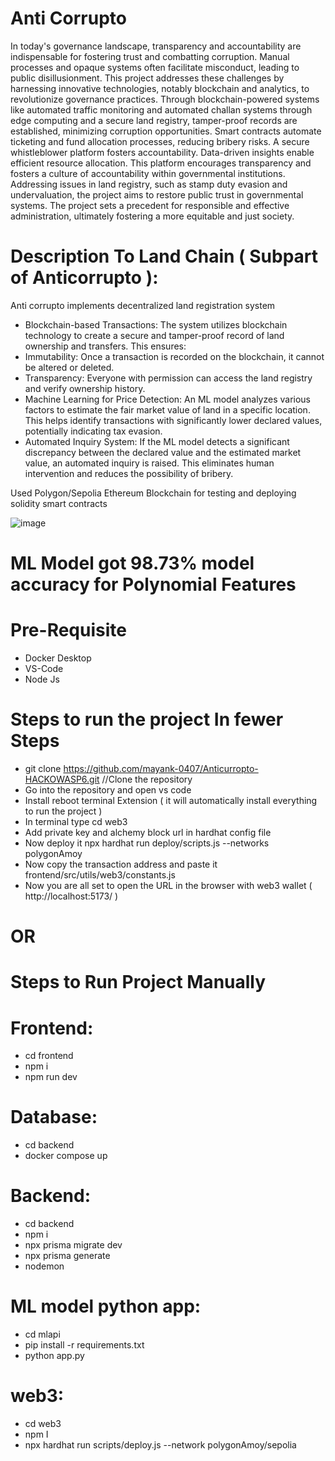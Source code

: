 # Anti Corrupto
In today's governance landscape, transparency and accountability are indispensable for fostering trust and combatting corruption. Manual processes and opaque systems often facilitate misconduct, leading to public disillusionment. This project addresses these challenges by harnessing innovative technologies, notably blockchain and analytics, to revolutionize governance practices. Through blockchain-powered systems like automated traffic monitoring and automated challan systems through edge computing and a secure land registry, tamper-proof records are established, minimizing corruption opportunities. Smart contracts automate ticketing and fund allocation processes, reducing bribery risks. A secure whistleblower platform fosters accountability. Data-driven insights enable efficient resource allocation. This platform encourages transparency and fosters a culture of accountability within governmental institutions. Addressing issues in land registry, such as stamp duty evasion and undervaluation, the project aims to restore public trust in governmental systems. The project sets a precedent for responsible and effective administration, ultimately fostering a more equitable and just society.

# Description To Land Chain ( Subpart of Anticorrupto ):
Anti corrupto implements decentralized land registration system
- Blockchain-based Transactions: The system utilizes blockchain technology to create a secure and tamper-proof record of land ownership and transfers. This ensures:
- Immutability: Once a transaction is recorded on the blockchain, it cannot be altered or deleted.
- Transparency: Everyone with permission can access the land registry and verify ownership history.
- Machine Learning for Price Detection: An ML model analyzes various factors to estimate the fair market value of land in a specific location. This helps identify transactions with significantly lower declared values, potentially indicating tax evasion.
- Automated Inquiry System: If the ML model detects a significant discrepancy between the declared value and the estimated market value, an automated inquiry is raised. This eliminates human intervention and reduces the possibility of bribery.

Used Polygon/Sepolia Ethereum Blockchain for testing and deploying solidity smart contracts

![image](https://github.com/mayank-0407/Anticurropto-HACKOWASP6/assets/95279293/24ca309e-e5f6-4c63-9759-72d6fc29786e)

# ML Model got 98.73% model accuracy for Polynomial Features

# Pre-Requisite
- Docker Desktop
- VS-Code
- Node Js

# Steps to run the project In fewer Steps
- git clone https://github.com/mayank-0407/Anticurropto-HACKOWASP6.git //Clone the repository
- Go into the repository and open vs code
- Install reboot terminal Extension ( it will automatically install everything to run the project )
- In terminal type cd web3
- Add private key and alchemy block url in hardhat config file
- Now deploy it npx hardhat run deploy/scripts.js --networks polygonAmoy
- Now copy the transaction address and paste it frontend/src/utils/web3/constants.js
- Now you are all set to open the URL in the browser with web3 wallet  ( http://localhost:5173/ )

# OR

# Steps to Run Project Manually
# Frontend:
- cd frontend
- npm i
- npm run dev

# Database:
- cd backend
- docker compose up

# Backend:
- cd backend
- npm i
- npx prisma migrate dev
- npx prisma generate
- nodemon

# ML model python app:
- cd mlapi
- pip install -r requirements.txt
- python app.py

# web3:
- cd web3
- npm I
- npx hardhat run scripts/deploy.js --network polygonAmoy/sepolia
